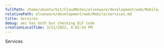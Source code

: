 ```yaml
---
fullPath: /home/ubuntu/Git/CloudNotes/elvenware/development/web/Mobile/services.md
relativePath: elvenware/development/web/Mobile/services.md
title: Services
debug: aec has both but checking ELF code
creationLocalTime: 3/11/2022, 4:02:54 PM
---
```


<!-- toc -->
<!-- tocstop -->

Services
